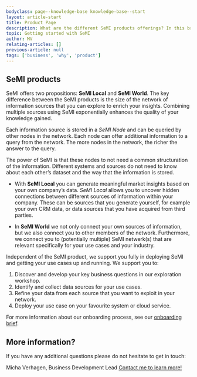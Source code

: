 ```yaml
---
bodyclass: page--knowledge-base knowledge-base--start
layout: article-start
title: Product Page
description: What are the different SeMI products offerings? In this brief you will discover which product fits your organisation best. 
topic: Getting started with SeMI
author: MV
relating-articles: []
previous-article: null
tags: ['business', 'why', 'product']
---
```


## SeMI products

SeMI offers two propositions: **SeMI Local** and **SeMI World**. The key difference between the SeMI products is the size of the network of information sources that you can explore to enrich your insights. Combining multiple sources using SeMI exponentially enhances the quality of your knowledge gained.

Each information source is stored in a *SeMI Node* and can be queried by other nodes in the network. Each node can offer additional information to a query from the network. The more nodes in the network, the richer the answer to the query. 

The power of SeMI is that these nodes to not need a common structuration of the information. Different systems and sources do not need to know about each other’s dataset and the way that the information is stored. 

- With **SeMI Local** you can generate meaningful market insights based on your own company’s data. *SeMI Local* allows you to uncover hidden connections between different sources of information within your company. These can be sources that you generate yourself, for example your own CRM data, or data sources that you have acquired from third parties. 

- In **SeMI World** we not only connect your own sources of information, but we also connect you to other members of the network. Furthermore, we connect you to (potentially multiple) SeMI netwerk(s) that are relevant specifically for your use cases and your industry.  

Independent of the SeMI product, we support you fully in deploying SeMI and getting your use cases up and running. We support you to:

1. Discover and develop your key business questions in our exploration workshop.
1. Identify and collect data sources for your use cases.
1. Refine your data from each source that you want to exploit in your network.
1. Deploy your use case on your favourite system or cloud service.

For more information about our onboarding process, see our [onboarding brief](http://dev.semi.network/knowledge-base/primers/INSERT_LINK.html).

## More information?
If you have any additional questions please do not hesitate to get in touch:

Micha Verhagen, Business Development Lead
[Contact me to learn more!](mailto:micha@semi.network)
